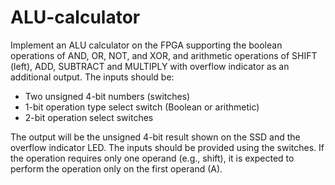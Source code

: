 # ALU-calculator
Implement an ALU calculator on the FPGA supporting the boolean operations of AND, OR,
NOT, and XOR, and arithmetic operations of SHIFT (left), ADD, SUBTRACT and MULTIPLY
with overflow indicator as an additional output. The inputs should be:
- Two unsigned 4-bit numbers (switches)
- 1-bit operation type select switch (Boolean or arithmetic)
- 2-bit operation select switches

The output will be the unsigned 4-bit result shown on the SSD and the overflow indicator LED.
The inputs should be provided using the switches. If the operation requires only one operand
(e.g., shift), it is expected to perform the operation only on the first operand (A).
